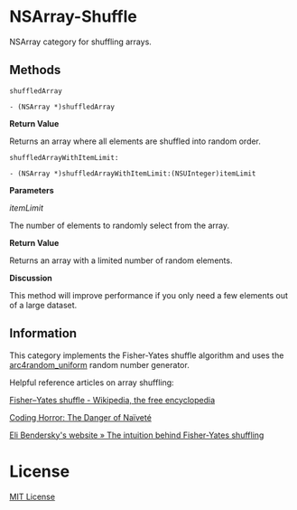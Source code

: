 NSArray-Shuffle
===============

NSArray category for shuffling arrays.

## Methods

`shuffledArray`

`- (NSArray *)shuffledArray`

**Return Value**

Returns an array where all elements are shuffled into random order.

`shuffledArrayWithItemLimit:`

`- (NSArray *)shuffledArrayWithItemLimit:(NSUInteger)itemLimit`

**Parameters**

*itemLimit*

The number of elements to randomly select from the array.

**Return Value**

Returns an array with a limited number of random elements.

**Discussion**

This method will improve performance if you only need a few elements out of a large dataset.

## Information

This category implements the Fisher-Yates shuffle algorithm and uses the [arc4random_uniform](https://developer.apple.com/library/mac/#documentation/Darwin/Reference/ManPages/man3/arc4random.3.html) random number generator.

Helpful reference articles on array shuffling:

[Fisher–Yates shuffle - Wikipedia, the free encyclopedia ](http://en.wikipedia.org/wiki/Knuth_shuffle)

[Coding Horror: The Danger of Naïveté](http://www.codinghorror.com/blog/2007/12/the-danger-of-naivete.html)

[Eli Bendersky's website » The intuition behind Fisher-Yates shuffling](http://eli.thegreenplace.net/2010/05/28/the-intuition-behind-fisher-yates-shuffling/)

# License
[MIT License](https://github.com/BryanLuby/NSArray-Shuffle/blob/master/LICENSE)

